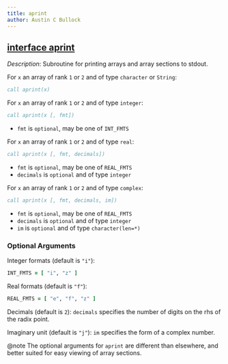 ```yaml
---
title: aprint
author: Austin C Bullock
---
```


## [interface aprint](../../interface/aprint.html)

*Description*: Subroutine for printing arrays and array sections to stdout.

For `x` an array of rank `1` or `2` and of type `character` or `String`:

```fortran
call aprint(x)
```

For `x` an array of rank `1` or `2` and of type `integer`:

```fortran
call aprint(x [, fmt])
```

* `fmt` is `optional`, may be one of `INT_FMTS`

For `x` an array of rank `1` or `2` and of type `real`:

```fortran
call aprint(x [, fmt, decimals])
```

* `fmt` is `optional`, may be one of `REAL_FMTS`
* `decimals` is `optional` and of type `integer`

For `x` an array of rank `1` or `2` and of type `complex`:

```fortran
call aprint(x [, fmt, decimals, im])
```

* `fmt` is `optional`, may be one of `REAL_FMTS`
* `decimals` is `optional` and of type `integer`
* `im` is `optional` and of type `character(len=*)`

### Optional Arguments

Integer formats (default is `"i"`):

```fortran
INT_FMTS = [ "i", "z" ]
```

Real formats (default is `"f"`):

```fortran
REAL_FMTS = [ "e", "f", "z" ]
```

Decimals (default is `2`): `decimals` specifies the number of digits on the rhs of the radix point.

Imaginary unit (default is `"j"`): `im` specifies the form of a complex number.

@note The optional arguments for `aprint` are different than elsewhere, and better suited for easy viewing of array sections.
